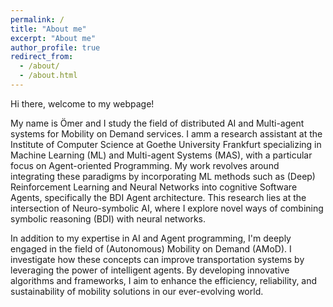 ```yaml
---
permalink: /
title: "About me"
excerpt: "About me"
author_profile: true
redirect_from: 
  - /about/
  - /about.html
---
```


Hi there, welcome to my webpage!

My name is Ömer and I study the field of distributed AI and Multi-agent systems for Mobility on Demand services. I amm a research assistant at the Institute of Computer Science at Goethe University Frankfurt specializing in Machine Learning (ML) and Multi-agent Systems (MAS), with a particular focus on Agent-oriented Programming. My work revolves around integrating these paradigms by incorporating ML methods such as (Deep) Reinforcement Learning and Neural Networks into cognitive Software Agents, specifically the BDI Agent architecture. This research lies at the intersection of Neuro-symbolic AI, where I explore novel ways of combining symbolic reasoning (BDI) with neural networks.

In addition to my expertise in AI and Agent programming, I'm deeply engaged in the field of (Autonomous) Mobility on Demand (AMoD). I investigate how these concepts can improve transportation systems by leveraging the power of intelligent agents. By developing innovative algorithms and frameworks, I aim to enhance the efficiency, reliability, and sustainability of mobility solutions in our ever-evolving world.

<!---I invite you to explore my research projects, publications, and code repositories, where I share my latest findings and contributions.--->

